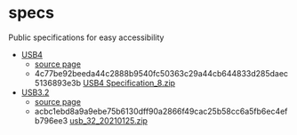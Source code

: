 # specs
Public specifications for easy accessibility

- [USB4]()
  - [source page](https://www.usb.org/document-library/usb4tm-specification)
  - 4c77be92beeda44c2888b9540fc50363c29a44cb644833d285daec5136893e3b [USB4 Specification_8.zip](https://www.usb.org/sites/default/files/USB4%20Specification_8.zip)
- [USB3.2]()
  - [source page](https://www.usb.org/document-library/usb-32-specification-released-september-22-2017-and-ecns)
  - acbc1ebd8a9a9ebe75b6130dff90a2866f49cac25b58cc6a5fb6ec4efb796ee3  [usb_32_20210125.zip](https://usb.org/sites/default/files/usb_32_20210125.zip)
